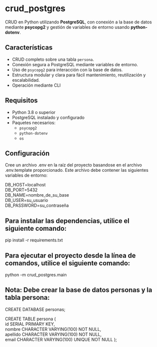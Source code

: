 # crud_postgres

CRUD en Python utilizando **PostgreSQL**, con conexión a la base de datos mediante **psycopg2** y gestión de variables de entorno usando **python-dotenv**.

##  Características

- CRUD completo sobre una tabla `persona`.
- Conexión segura a PostgreSQL mediante variables de entorno.
- Uso de `psycopg2` para interacción con la base de datos.
- Estructura modular y clara para fácil mantenimiento, reutilización y escalabilidad.
- Operación mediante CLI

## Requisitos

- Python 3.8 o superior
- PostgreSQL instalado y configurado
- Paquetes necesarios:
  - `psycopg2`
  - `python-dotenv`
  - `os`

## Configuración

Cree un archivo .env en la raíz del proyecto basandose en el archivo .env.template proporcionado. Este archivo debe contener las siguientes variables de entorno:

DB_HOST=localhost  
DB_PORT=5432  
DB_NAME=nombre_de_su_base  
DB_USER=su_usuario  
DB_PASSWORD=su_contraseña

## Para instalar las dependencias, utilice el siguiente comando:

pip install -r requirements.txt

## Para ejecutar el proyecto desde la línea de comandos, utilice el siguiente comando:

python -m crud_postgres.main

## Nota: Debe crear la base de datos personas y la tabla persona:

CREATE DATABASE personas;  

CREATE TABLE persona (  
  id SERIAL PRIMARY KEY,  
  nombre CHARACTER VARYING(100) NOT NULL,  
  apellido CHARACTER VARYING(100) NOT NULL,  
  email CHARACTER VARYING(100) UNIQUE NOT NULL
);
